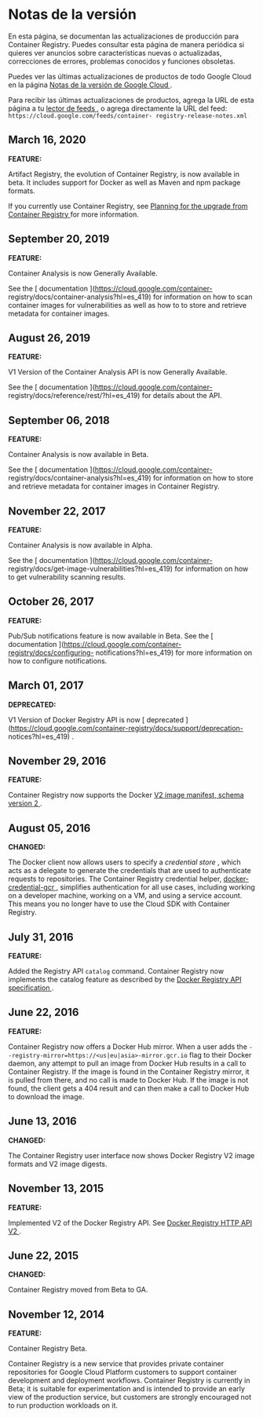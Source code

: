 #  Notas de la versión

En esta página, se documentan las actualizaciones de producción para Container
Registry. Puedes consultar esta página de manera periódica si quieres ver
anuncios sobre características nuevas o actualizadas, correcciones de errores,
problemas conocidos y funciones obsoletas.

Puedes ver las últimas actualizaciones de productos de todo Google Cloud en la
página [ Notas de la versión de Google Cloud
](https://cloud.google.com/release-notes?hl=es_419) .

Para recibir las últimas actualizaciones de productos, agrega la URL de esta
página a tu [ lector de feeds
](https://wikipedia.org/wiki/Comparison_of_feed_aggregators) , o agrega
directamente la URL del feed: ` https://cloud.google.com/feeds/container-
registry-release-notes.xml `

##  March 16, 2020

**FEATURE:**

Artifact Registry, the evolution of Container Registry, is now available in
beta. It includes support for Docker as well as Maven and npm package formats.

If you currently use Container Registry, see [ Planning for the upgrade from
Container Registry
](https://cloud.google.com/artifacts/docs/upgrade?hl=es_419) for more
information.

##  September 20, 2019

**FEATURE:**

Container Analysis is now Generally Available.

See the [ documentation ](https://cloud.google.com/container-
registry/docs/container-analysis?hl=es_419) for information on how to scan
container images for vulnerabilities as well as how to to store and retrieve
metadata for container images.

##  August 26, 2019

**FEATURE:**

V1 Version of the Container Analysis API is now Generally Available.

See the [ documentation ](https://cloud.google.com/container-
registry/docs/reference/rest/?hl=es_419) for details about the API.

##  September 06, 2018

**FEATURE:**

Container Analysis is now available in Beta.

See the [ documentation ](https://cloud.google.com/container-
registry/docs/container-analysis?hl=es_419) for information on how to store
and retrieve metadata for container images in Container Registry.

##  November 22, 2017

**FEATURE:**

Container Analysis is now available in Alpha.

See the [ documentation ](https://cloud.google.com/container-
registry/docs/get-image-vulnerabilities?hl=es_419) for information on how to
get vulnerability scanning results.

##  October 26, 2017

**FEATURE:**

Pub/Sub notifications feature is now available in Beta. See the [
documentation ](https://cloud.google.com/container-registry/docs/configuring-
notifications?hl=es_419) for more information on how to configure
notifications.

##  March 01, 2017

**DEPRECATED:**

V1 Version of Docker Registry API is now [ deprecated
](https://cloud.google.com/container-registry/docs/support/deprecation-
notices?hl=es_419) .

##  November 29, 2016

**FEATURE:**

Container Registry now supports the Docker [ V2 image manifest, schema version
2 ](https://docs.docker.com/registry/spec/manifest-v2-2/) .

##  August 05, 2016

**CHANGED:**

The Docker client now allows users to specify a _credential store_ , which
acts as a delegate to generate the credentials that are used to authenticate
requests to repositories. The Container Registry credential helper, [ docker-
credential-gcr ](https://github.com/GoogleCloudPlatform/docker-credential-gcr)
, simplifies authentication for all use cases, including working on a
developer machine, working on a VM, and using a service account. This means
you no longer have to use the Cloud SDK with Container Registry.

##  July 31, 2016

**FEATURE:**

Added the Registry API ` catalog ` command. Container Registry now implements
the catalog feature as described by the [ Docker Registry API specification
](https://docs.docker.com/registry/spec/api/) .

##  June 22, 2016

**FEATURE:**

Container Registry now offers a Docker Hub mirror. When a user adds the `
--registry-mirror=https://<us|eu|asia>-mirror.gcr.io ` flag to their Docker
daemon, any attempt to pull an image from Docker Hub results in a call to
Container Registry. If the image is found in the Container Registry mirror, it
is pulled from there, and no call is made to Docker Hub. If the image is not
found, the client gets a 404 result and can then make a call to Docker Hub to
download the image.

##  June 13, 2016

**CHANGED:**

The Container Registry user interface now shows Docker Registry V2 image
formats and V2 image digests.

##  November 13, 2015

**FEATURE:**

Implemented V2 of the Docker Registry API. See [ Docker Registry HTTP API V2
](https://docs.docker.com/registry/spec/api/) .

##  June 22, 2015

**CHANGED:**

Container Registry moved from Beta to GA.

##  November 12, 2014

**FEATURE:**

Container Registry Beta.

Container Registry is a new service that provides private container
repositories for Google Cloud Platform customers to support container
development and deployment workflows. Container Registry is currently in Beta;
it is suitable for experimentation and is intended to provide an early view of
the production service, but customers are strongly encouraged not to run
production workloads on it.

